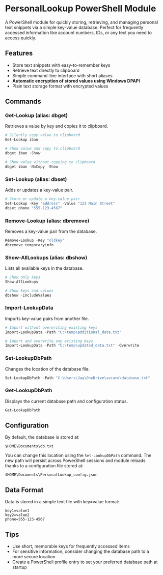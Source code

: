 # PersonalLookup PowerShell Module

A PowerShell module for quickly storing, retrieving, and managing personal text snippets via a simple key-value database. Perfect for frequently accessed information like account numbers, IDs, or any text you need to access quickly.

## Features

- Store text snippets with easy-to-remember keys
- Retrieve text directly to clipboard
- Simple command-line interface with short aliases
- **Automatic encryption of stored values using Windows DPAPI**
- Plain text storage format with encrypted values

## Commands

### Get-Lookup (alias: dbget)

Retrieves a value by key and copies it to clipboard.

```powershell
# Silently copy value to clipboard
Get-Lookup iban

# Show value and copy to clipboard
dbget iban -Show

# Show value without copying to clipboard
dbget iban -NoCopy -Show
```

### Set-Lookup (alias: dbset)

Adds or updates a key-value pair.

```powershell
# Store or update a key-value pair
Set-Lookup -Key "address" -Value "123 Main Street"
dbset phone "555-123-4567"
```

### Remove-Lookup (alias: dbremove)

Removes a key-value pair from the database.

```powershell
Remove-Lookup -Key "oldkey"
dbremove temporaryinfo
```

### Show-AllLookups (alias: dbshow)

Lists all available keys in the database.

```powershell
# Show only keys
Show-AllLookups

# Show keys and values
dbshow -IncludeValues
```

### Import-LookupData

Imports key-value pairs from another file.

```powershell
# Import without overwriting existing keys
Import-LookupData -Path "C:\temp\additional_data.txt"

# Import and overwrite any existing keys
Import-LookupData -Path "C:\temp\updated_data.txt" -Overwrite
```

### Set-LookupDbPath

Changes the location of the database file.

```powershell
Set-LookupDbPath -Path "C:\Users\Jay\OneDrive\secure\database.txt"
```

### Get-LookupDbPath

Displays the current database path and configuration status.

```powershell
Get-LookupDbPath
```

## Configuration

By default, the database is stored at:

```
$HOME\Documents\db.txt
```

You can change this location using the `Set-LookupDbPath` command. The new path will persist across PowerShell sessions and module reloads thanks to a configuration file stored at:

```
$HOME\Documents\PersonalLookup_config.json
```

## Data Format

Data is stored in a simple text file with key=value format:

```
key1=value1
key2=value2
phone=555-123-4567
```

## Tips

- Use short, memorable keys for frequently accessed items
- For sensitive information, consider changing the database path to a more secure location
- Create a PowerShell profile entry to set your preferred database path at startup

```

```
